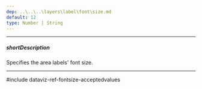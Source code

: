 ```yaml
---
dep: ..\..\..\layers\label\font\size.md
default: 12
type: Number | String
---
```

---
##### shortDescription
Specifies the area labels' font size.

---
#include dataviz-ref-fontsize-acceptedvalues